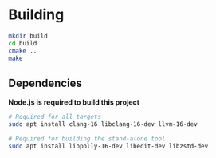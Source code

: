# Building

```sh
mkdir build
cd build
cmake ..
make
```

## Dependencies

**Node.js is required to build this project**

```sh
# Required for all targets
sudo apt install clang-16 libclang-16-dev llvm-16-dev

# Required for building the stand-alone tool
sudo apt install libpolly-16-dev libedit-dev libzstd-dev
```